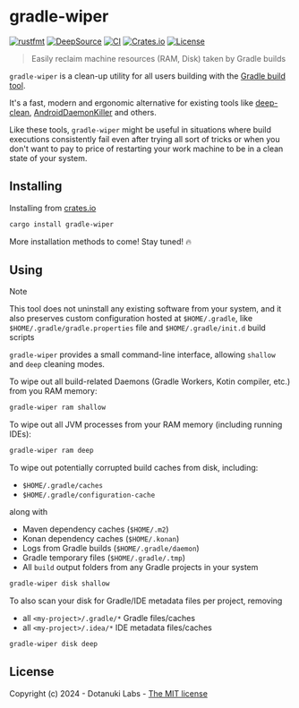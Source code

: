 # gradle-wiper

[![rustfmt](https://img.shields.io/badge/code%20style-%E2%9D%A4-FF4081.svg)](https://rust-lang.github.io/rustfmt)
[![DeepSource](https://app.deepsource.com/gh/dotanuki-labs/gradle-wiper.svg/?label=active+issues&token=_GtR-4HW2ttd966CiJOOYEw6)](https://app.deepsource.com/gh/dotanuki-labs/gradle-wiper/)
[![CI](https://github.com/dotanuki-labs/gradle-wiper/actions/workflows/ci.yml/badge.svg)](https://github.com/dotanuki-labs/gradle-wiper/actions/workflows/ci.yml)
[![Crates.io](https://img.shields.io/crates/v/gradle-wiper)](https://crates.io/crates//gradle-wiper)
[![License](https://img.shields.io/github/license/dotanuki-labs/gradle-wiper)](https://choosealicense.com/licenses/mit)

> Easily reclaim machine resources (RAM, Disk) taken by Gradle builds

`gradle-wiper` is a clean-up utility for all users building with the
[Gradle build tool](https://gradle.org/).

It's a fast, modern and ergonomic alternative for existing tools like
[deep-clean](https://github.com/rock3r/deep-clean),
[AndroidDaemonKiller](https://github.com/PaulWoitaschek/DaemonHunter)
and others.

Like these tools, `gradle-wiper` might be useful in
situations where build executions consistently fail even after
trying all sort of tricks or when you don't want to pay to
price of restarting your work machine to be in a clean state of your
system.

## Installing

Installing from [crates.io](https://crates.io/crates/gradle-wiper)

```bash
cargo install gradle-wiper
```

More installation methods to come! Stay tuned! 🔥

## Using

> [!NOTE]
> This tool does not uninstall any existing software from your system, and
> it also preserves custom configuration hosted at `$HOME/.gradle`, like
> `$HOME/.gradle/gradle.properties` file and `$HOME/.gradle/init.d` build scripts

`gradle-wiper` provides a small command-line interface, allowing
`shallow` and `deep` cleaning modes.

To wipe out all build-related Daemons (Gradle Workers, Kotin compiler, etc.)
from you RAM memory:

```bash
gradle-wiper ram shallow
```

To wipe out all JVM processes from your RAM memory (including running IDEs):

```bash
gradle-wiper ram deep
```

To wipe out potentially corrupted build caches from disk, including:

- `$HOME/.gradle/caches`
- `$HOME/.gradle/configuration-cache`

along with

- Maven dependency caches (`$HOME/.m2`)
- Konan dependency caches (`$HOME/.konan`)
- Logs from Gradle builds (`$HOME/.gradle/daemon`)
- Gradle temporary files (`$HOME/.gradle/.tmp`)
- All `build` output folders from any Gradle projects in your system

```bash
gradle-wiper disk shallow
```

To also scan your disk for Gradle/IDE metadata files per project, removing

- all `<my-project>/.gradle/*` Gradle files/caches
- all `<my-project>/.idea/*` IDE metadata files/caches

```bash
gradle-wiper disk deep
```

## License

Copyright (c) 2024 - Dotanuki Labs - [The MIT license](https://choosealicense.com/licenses/mit)
